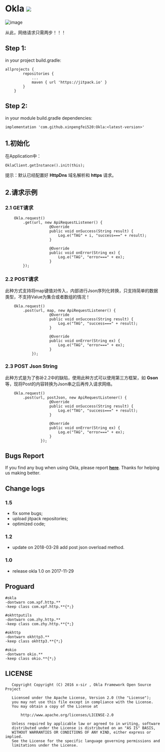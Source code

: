 # Okla [![](https://jitpack.io/v/xinpengfei520/Okla.svg)](https://jitpack.io/#xinpengfei520/Okla)

![image](https://github.com/xinpengfei520/RxOkhttp/blob/master/sample/src/main/res/drawable/okla_logo.png)

从此，网络请求只需两步！！！

## Step 1:

in your project build.gradle:

```
allprojects {
		repositories {
			...
			maven { url 'https://jitpack.io' }
		}
	}
```

## Step 2:

in your module build.gradle dependencies:

```
implementation 'com.github.xinpengfei520:Okla:<latest-version>'
```

## 1.初始化

在Application中：

```
OklaClient.getInstance().init(this);
```

提示：默认已经配置好 **HttpDns** 域名解析和 **https** 请求。

## 2.请求示例

### 2.1 GET请求

```
	Okla.request()
		.get(url, new ApiRequestListener() {
		            @Override
		            public void onSuccess(String result) {
		                Log.e("TAG" + i, "success===" + result);
		            }
		
		            @Override
		            public void onError(String ex) {
		                Log.e("TAG", "error===" + ex);
		            }
        });
```

### 2.2 POST请求

此种方式支持将map键值对传入，内部进行Json序列化转换，只支持简单的数据类型，不支持Value为集合或者数组的情况！

```
	Okla.request()
		.post(url, map, new ApiRequestListener() {
	                @Override
	                public void onSuccess(String result) {
	                    Log.e("TAG", "success===" + result);
	                }
	
	                @Override
	                public void onError(String ex) {
	                    Log.e("TAG", "error===" + ex);
	                }
            });
```

### 2.3 POST Json String 

此种方式是为了弥补2.2中的缺陷，使用此种方式可以使用第三方框架，如 **Gson** 等，现将Post的内容转换为Json串之后再传入请求网络。

```
	Okla.request()
		.post(url, postJson, new ApiRequestListener() {
                    @Override
                    public void onSuccess(String result) {
                        Log.e("TAG", "success===" + result);
                    }

                    @Override
                    public void onError(String ex) {
                        Log.e("TAG", "error===" + ex);
                    }
                });
```

## Bugs Report

If you find any bug when using Okla, please report **[here](https://github.com/xinpengfei520/Okla/issues/new)**. Thanks for helping us making better.

## Change logs

### 1.5

- fix some bugs;
- upload jitpack repositories;
- optimized code;

### 1.2

 - update on 2018-03-28 add post json overload method.

### 1.0

 - release okla 1.0 on 2017-11-29

## Proguard

```
#okla
-dontwarn com.xpf.http.**
-keep class com.xpf.http.**{*;}

#okhttputils
-dontwarn com.zhy.http.**
-keep class com.zhy.http.**{*;}
	
#okhttp
-dontwarn okhttp3.**
-keep class okhttp3.**{*;}
	
#okio
-dontwarn okio.**
-keep class okio.**{*;}	
```

## LICENSE

```
   Copyright Copyright (C) 2016 x-sir , Okla Framework Open Source Project

   Licensed under the Apache License, Version 2.0 (the "License");
   you may not use this file except in compliance with the License.
   You may obtain a copy of the License at

       http://www.apache.org/licenses/LICENSE-2.0

   Unless required by applicable law or agreed to in writing, software
   distributed under the License is distributed on an "AS IS" BASIS,
   WITHOUT WARRANTIES OR CONDITIONS OF ANY KIND, either express or implied.
   See the License for the specific language governing permissions and
   limitations under the License.
```